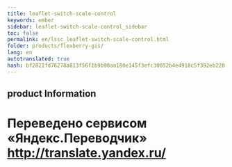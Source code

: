 ```yaml
--- 
title: leaflet-switch-scale-control 
keywords: ember 
sidebar: leaflet-switch-scale-control_sidebar 
toc: false 
permalink: en/lssc_leaflet-switch-scale-control.html 
folder: products/flexberry-gis/ 
lang: en 
autotranslated: true 
hash: bf2021fd76278a813f56f1b9b90aa180e145f3efc30052b4e4918c5f392eb228 
--- 
```


## product Information 



 # Переведено сервисом «Яндекс.Переводчик» http://translate.yandex.ru/